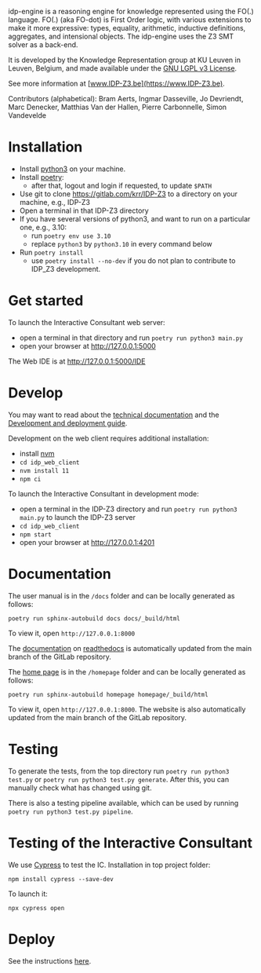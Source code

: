 idp-engine is a reasoning engine for knowledge represented using the FO(.) language.
FO(.) (aka FO-dot) is First Order logic, with various extensions to make it more expressive:  types, equality, arithmetic, inductive definitions, aggregates, and intensional objects.
The idp-engine uses the Z3 SMT solver as a back-end.

It is developed by the Knowledge Representation group at KU Leuven in Leuven, Belgium, and made available under the [GNU LGPL v3 License](https://www.gnu.org/licenses/lgpl-3.0.txt).

See more information at [www.IDP-Z3.be](https://www.IDP-Z3.be).

Contributors (alphabetical):  Bram Aerts, Ingmar Dasseville, Jo Devriendt, Marc Denecker, Matthias Van der Hallen, Pierre Carbonnelle, Simon Vandevelde

# Installation

* Install [python3](https://www.python.org/downloads/) on your machine.
* Install [poetry](https://python-poetry.org/docs/#installation):
    * after that, logout and login if requested, to update `$PATH`
* Use git to clone https://gitlab.com/krr/IDP-Z3 to a directory on your machine, e.g., IDP-Z3
* Open a terminal in that IDP-Z3 directory
* If you have several versions of python3, and want to run on a particular one, e.g., 3.10:
    * run `poetry env use 3.10`
    * replace `python3` by `python3.10` in every command below
* Run `poetry install`
    * use `poetry install --no-dev` if you do not plan to contribute to IDP_Z3 development.


# Get started

To launch the Interactive Consultant web server:

* open a terminal in that directory and run `poetry run python3 main.py`
* open your browser at http://127.0.0.1:5000

The Web IDE is at http://127.0.0.1:5000/IDE


# Develop

You may want to read about the [technical documentation](http://docs.idp-z3.be/en/latest/code_reference.html) and the [Development and deployment guide](https://gitlab.com/krr/IDP-Z3/-/wikis/Development-and-deployment-guide).

Development on the web client requires additional installation:

* install [nvm](https://github.com/nvm-sh/nvm)
* `cd idp_web_client`
* `nvm install 11`
* `npm ci`

To launch the Interactive Consultant in development mode:

* open a terminal in the IDP-Z3 directory and run `poetry run python3 main.py` to launch the IDP-Z3 server
* `cd idp_web_client`
* `npm start`
* open your browser at http://127.0.0.1:4201


# Documentation

The user manual is in the `/docs` folder and can be locally generated as follows:
~~~~
poetry run sphinx-autobuild docs docs/_build/html
~~~~
To view it, open `http://127.0.0.1:8000`

The [documentation](https://docs.IDP-Z3.be) on [readthedocs](https://readthedocs.org/projects/idp-z3/) is automatically updated from the main branch of the GitLab repository.

The [home page](https://www.IDP-Z3.be) is in the `/homepage` folder and can be locally generated as follows:
~~~~
poetry run sphinx-autobuild homepage homepage/_build/html
~~~~
To view it, open `http://127.0.0.1:8000`.  The website is also automatically updated from the main branch of the GitLab repository.


# Testing

To generate the tests, from the top directory run `poetry run python3 test.py` or `poetry run python3 test.py generate`.
After this, you can manually check what has changed using git.

There is also a testing pipeline available, which can be used by running `poetry run python3 test.py pipeline`.


# Testing of the Interactive Consultant

We use [Cypress](https://www.cypress.io/) to test the IC.  Installation in top project folder:
~~~~
npm install cypress --save-dev
~~~~
To launch it:
~~~~
npx cypress open
~~~~


# Deploy

See the instructions [here](https://gitlab.com/krr/IDP-Z3/-/wikis/Development-and-deployment-guide).
